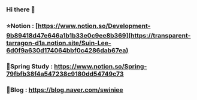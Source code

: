 ### Hi there 👋
### ⭐Notion : [https://www.notion.so/Development-9b89418d47e646a1b1b33e0c9ee8b369](https://transparent-tarragon-d1a.notion.site/Suin-Lee-6d0f9a630d174064bbf0c4286dab67ea)
### 🍃Spring Study : https://www.notion.so/Spring-79fbfb38f4a547238c9180dd54749c73 
### 🧶Blog : https://blog.naver.com/swiniee



<!--
**star1606/star1606** is a ✨ _special_ ✨ repository because its `README.md` (this file) appears on your GitHub profile.

Here are some ideas to get you started:

- 🔭 I’m currently working on ...
- 🌱 I’m currently learning ...
- 👯 I’m looking to collaborate on ...
- 🤔 I’m looking for help with ...
- 💬 Ask me about ...
- 📫 How to reach me: ...
- 😄 Pronouns: ...
- ⚡ Fun fact: ...
-->
